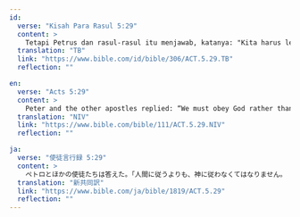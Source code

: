 ```yaml
---
id:
  verse: "Kisah Para Rasul 5:29"
  content: >
    Tetapi Petrus dan rasul-rasul itu menjawab, katanya: "Kita harus lebih taat kepada Allah dari pada kepada manusia.
  translation: "TB"
  link: "https://www.bible.com/id/bible/306/ACT.5.29.TB"
  reflection: ""

en:
  verse: "Acts 5:29"
  content: >
    Peter and the other apostles replied: “We must obey God rather than human beings!
  translation: "NIV"
  link: "https://www.bible.com/bible/111/ACT.5.29.NIV"
  reflection: ""

ja:
  verse: "使徒言行録 5:29"
  content: >
    ペトロとほかの使徒たちは答えた。「人間に従うよりも、神に従わなくてはなりません。
  translation: "新共同訳"
  link: "https://www.bible.com/ja/bible/1819/ACT.5.29"
  reflection: ""
---
```

